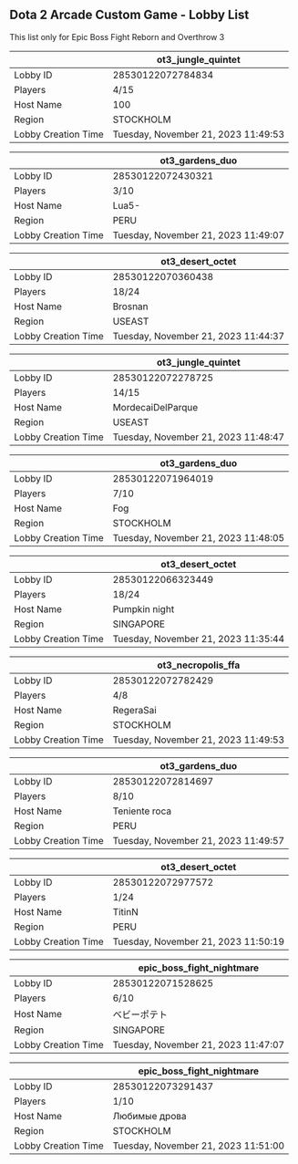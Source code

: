 ## Dota 2 Arcade Custom Game - Lobby List

This list only for Epic Boss Fight Reborn and Overthrow 3

|  | ot3_jungle_quintet |
| ------ | ------ |
| Lobby ID | 28530122072784834 |
| Players | 4/15 |
| Host Name | 100 |
| Region | STOCKHOLM |
| Lobby Creation Time | Tuesday, November 21, 2023 11:49:53 |


|  | ot3_gardens_duo |
| ------ | ------ |
| Lobby ID | 28530122072430321 |
| Players | 3/10 |
| Host Name | Lua5- |
| Region | PERU |
| Lobby Creation Time | Tuesday, November 21, 2023 11:49:07 |


|  | ot3_desert_octet |
| ------ | ------ |
| Lobby ID | 28530122070360438 |
| Players | 18/24 |
| Host Name | Brosnan |
| Region | USEAST |
| Lobby Creation Time | Tuesday, November 21, 2023 11:44:37 |


|  | ot3_jungle_quintet |
| ------ | ------ |
| Lobby ID | 28530122072278725 |
| Players | 14/15 |
| Host Name | MordecaiDelParque |
| Region | USEAST |
| Lobby Creation Time | Tuesday, November 21, 2023 11:48:47 |


|  | ot3_gardens_duo |
| ------ | ------ |
| Lobby ID | 28530122071964019 |
| Players | 7/10 |
| Host Name | Fog |
| Region | STOCKHOLM |
| Lobby Creation Time | Tuesday, November 21, 2023 11:48:05 |


|  | ot3_desert_octet |
| ------ | ------ |
| Lobby ID | 28530122066323449 |
| Players | 18/24 |
| Host Name | Pumpkin night |
| Region | SINGAPORE |
| Lobby Creation Time | Tuesday, November 21, 2023 11:35:44 |


|  | ot3_necropolis_ffa |
| ------ | ------ |
| Lobby ID | 28530122072782429 |
| Players | 4/8 |
| Host Name | RegeraSai |
| Region | STOCKHOLM |
| Lobby Creation Time | Tuesday, November 21, 2023 11:49:53 |


|  | ot3_gardens_duo |
| ------ | ------ |
| Lobby ID | 28530122072814697 |
| Players | 8/10 |
| Host Name | Teniente roca |
| Region | PERU |
| Lobby Creation Time | Tuesday, November 21, 2023 11:49:57 |


|  | ot3_desert_octet |
| ------ | ------ |
| Lobby ID | 28530122072977572 |
| Players | 1/24 |
| Host Name | TitinN |
| Region | PERU |
| Lobby Creation Time | Tuesday, November 21, 2023 11:50:19 |


|  | epic_boss_fight_nightmare |
| ------ | ------ |
| Lobby ID | 28530122071528625 |
| Players | 6/10 |
| Host Name | ベビーポテト |
| Region | SINGAPORE |
| Lobby Creation Time | Tuesday, November 21, 2023 11:47:07 |


|  | epic_boss_fight_nightmare |
| ------ | ------ |
| Lobby ID | 28530122073291437 |
| Players | 1/10 |
| Host Name | Любимые дрова |
| Region | STOCKHOLM |
| Lobby Creation Time | Tuesday, November 21, 2023 11:51:00 |


